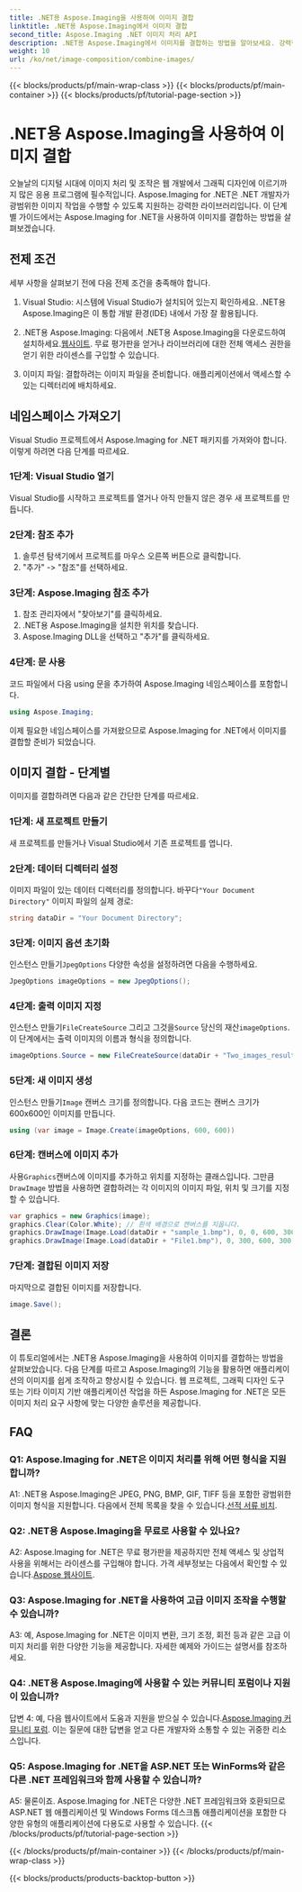 ```yaml
---
title: .NET용 Aspose.Imaging을 사용하여 이미지 결합
linktitle: .NET용 Aspose.Imaging에서 이미지 결합
second_title: Aspose.Imaging .NET 이미지 처리 API
description: .NET용 Aspose.Imaging에서 이미지를 결합하는 방법을 알아보세요. 강력한 이미지 처리에 대한 단계별 가이드입니다.
weight: 10
url: /ko/net/image-composition/combine-images/
---
```


{{< blocks/products/pf/main-wrap-class >}}
{{< blocks/products/pf/main-container >}}
{{< blocks/products/pf/tutorial-page-section >}}

# .NET용 Aspose.Imaging을 사용하여 이미지 결합

오늘날의 디지털 시대에 이미지 처리 및 조작은 웹 개발에서 그래픽 디자인에 이르기까지 많은 응용 프로그램에 필수적입니다. Aspose.Imaging for .NET은 .NET 개발자가 광범위한 이미지 작업을 수행할 수 있도록 지원하는 강력한 라이브러리입니다. 이 단계별 가이드에서는 Aspose.Imaging for .NET을 사용하여 이미지를 결합하는 방법을 살펴보겠습니다. 

## 전제 조건

세부 사항을 살펴보기 전에 다음 전제 조건을 충족해야 합니다.

1. Visual Studio: 시스템에 Visual Studio가 설치되어 있는지 확인하세요. .NET용 Aspose.Imaging은 이 통합 개발 환경(IDE) 내에서 가장 잘 활용됩니다.

2.  .NET용 Aspose.Imaging: 다음에서 .NET용 Aspose.Imaging을 다운로드하여 설치하세요.[웹사이트](https://releases.aspose.com/imaging/net/). 무료 평가판을 얻거나 라이브러리에 대한 전체 액세스 권한을 얻기 위한 라이센스를 구입할 수 있습니다.

3. 이미지 파일: 결합하려는 이미지 파일을 준비합니다. 애플리케이션에서 액세스할 수 있는 디렉터리에 배치하세요.

## 네임스페이스 가져오기

Visual Studio 프로젝트에서 Aspose.Imaging for .NET 패키지를 가져와야 합니다. 이렇게 하려면 다음 단계를 따르세요.

### 1단계: Visual Studio 열기

Visual Studio를 시작하고 프로젝트를 열거나 아직 만들지 않은 경우 새 프로젝트를 만듭니다.

### 2단계: 참조 추가

1. 솔루션 탐색기에서 프로젝트를 마우스 오른쪽 버튼으로 클릭합니다.
2. "추가" -> "참조"를 선택하세요.

### 3단계: Aspose.Imaging 참조 추가

1. 참조 관리자에서 "찾아보기"를 클릭하세요.
2. .NET용 Aspose.Imaging을 설치한 위치를 찾습니다.
3. Aspose.Imaging DLL을 선택하고 "추가"를 클릭하세요.

### 4단계: 문 사용

코드 파일에서 다음 using 문을 추가하여 Aspose.Imaging 네임스페이스를 포함합니다.

```csharp
using Aspose.Imaging;
```

이제 필요한 네임스페이스를 가져왔으므로 Aspose.Imaging for .NET에서 이미지를 결합할 준비가 되었습니다.

## 이미지 결합 - 단계별

이미지를 결합하려면 다음과 같은 간단한 단계를 따르세요.

### 1단계: 새 프로젝트 만들기

새 프로젝트를 만들거나 Visual Studio에서 기존 프로젝트를 엽니다.

### 2단계: 데이터 디렉터리 설정

 이미지 파일이 있는 데이터 디렉터리를 정의합니다. 바꾸다`"Your Document Directory"` 이미지 파일의 실제 경로:

```csharp
string dataDir = "Your Document Directory";
```

### 3단계: 이미지 옵션 초기화

 인스턴스 만들기`JpegOptions` 다양한 속성을 설정하려면 다음을 수행하세요.

```csharp
JpegOptions imageOptions = new JpegOptions();
```

### 4단계: 출력 이미지 지정

 인스턴스 만들기`FileCreateSource` 그리고 그것을`Source` 당신의 재산`imageOptions`. 이 단계에서는 출력 이미지의 이름과 형식을 정의합니다.

```csharp
imageOptions.Source = new FileCreateSource(dataDir + "Two_images_result_out.bmp", false);
```

### 5단계: 새 이미지 생성

 인스턴스 만들기`Image` 캔버스 크기를 정의합니다. 다음 코드는 캔버스 크기가 600x600인 이미지를 만듭니다.

```csharp
using (var image = Image.Create(imageOptions, 600, 600))
```

### 6단계: 캔버스에 이미지 추가

 사용`Graphics`캔버스에 이미지를 추가하고 위치를 지정하는 클래스입니다. 그만큼`DrawImage` 방법을 사용하면 결합하려는 각 이미지의 이미지 파일, 위치 및 크기를 지정할 수 있습니다.

```csharp
var graphics = new Graphics(image);
graphics.Clear(Color.White); // 흰색 배경으로 캔버스를 지웁니다.
graphics.DrawImage(Image.Load(dataDir + "sample_1.bmp"), 0, 0, 600, 300); // 첫 번째 이미지.
graphics.DrawImage(Image.Load(dataDir + "File1.bmp"), 0, 300, 600, 300);    // 두 번째 이미지.
```

### 7단계: 결합된 이미지 저장

마지막으로 결합된 이미지를 저장합니다.

```csharp
image.Save();
```

## 결론

이 튜토리얼에서는 .NET용 Aspose.Imaging을 사용하여 이미지를 결합하는 방법을 살펴보았습니다. 다음 단계를 따르고 Aspose.Imaging의 기능을 활용하면 애플리케이션의 이미지를 쉽게 조작하고 향상시킬 수 있습니다. 웹 프로젝트, 그래픽 디자인 도구 또는 기타 이미지 기반 애플리케이션 작업을 하든 Aspose.Imaging for .NET은 모든 이미지 처리 요구 사항에 맞는 다양한 솔루션을 제공합니다.

## FAQ

### Q1: Aspose.Imaging for .NET은 이미지 처리를 위해 어떤 형식을 지원합니까?

 A1: .NET용 Aspose.Imaging은 JPEG, PNG, BMP, GIF, TIFF 등을 포함한 광범위한 이미지 형식을 지원합니다. 다음에서 전체 목록을 찾을 수 있습니다.[선적 서류 비치](https://reference.aspose.com/imaging/net/).

### Q2: .NET용 Aspose.Imaging을 무료로 사용할 수 있나요?

 A2: Aspose.Imaging for .NET은 무료 평가판을 제공하지만 전체 액세스 및 상업적 사용을 위해서는 라이센스를 구입해야 합니다. 가격 세부정보는 다음에서 확인할 수 있습니다.[Aspose 웹사이트](https://purchase.aspose.com/buy).

### Q3: Aspose.Imaging for .NET을 사용하여 고급 이미지 조작을 수행할 수 있습니까?

A3: 예, Aspose.Imaging for .NET은 이미지 변환, 크기 조정, 회전 등과 같은 고급 이미지 처리를 위한 다양한 기능을 제공합니다. 자세한 예제와 가이드는 설명서를 참조하세요.

### Q4: .NET용 Aspose.Imaging에 사용할 수 있는 커뮤니티 포럼이나 지원이 있습니까?

 답변 4: 예, 다음 웹사이트에서 도움과 지원을 받으실 수 있습니다.[Aspose.Imaging 커뮤니티 포럼](https://forum.aspose.com/). 이는 질문에 대한 답변을 얻고 다른 개발자와 소통할 수 있는 귀중한 리소스입니다.

### Q5: Aspose.Imaging for .NET을 ASP.NET 또는 WinForms와 같은 다른 .NET 프레임워크와 함께 사용할 수 있습니까?

A5: 물론이죠. Aspose.Imaging for .NET은 다양한 .NET 프레임워크와 호환되므로 ASP.NET 웹 애플리케이션 및 Windows Forms 데스크톱 애플리케이션을 포함한 다양한 유형의 애플리케이션에 다용도로 사용할 수 있습니다.
{{< /blocks/products/pf/tutorial-page-section >}}

{{< /blocks/products/pf/main-container >}}
{{< /blocks/products/pf/main-wrap-class >}}

{{< blocks/products/products-backtop-button >}}
